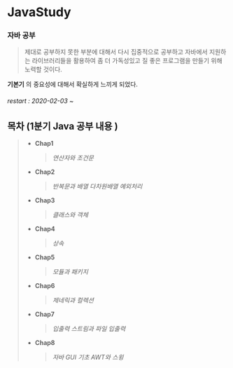 # JavaStudy

### 자바 공부
> 제대로 공부하지 못한 부분에 대해서 다시 집중적으로 공부하고 자바에서 지원하는 라이브러리들을 활용하여
> 좀 더 가독성있고 질 좋은 프로그램을 만들기 위해 노력할 것이다.

**기본기** 의 중요성에 대해서 확실하게 느끼게 되었다. 


###### restart : 2020-02-03 ~

## 목차 (1분기 Java 공부 내용 )

> + **Chap1**
>   >   *연산자와 조건문*
> 
> + **Chap2**
>   >   *반복문과 배열 다차원배열 예외처리*
> 
> + **Chap3**
>   >   *클래스와 객체*
> 
> + **Chap4**
>   >   *상속*
> 
> + **Chap5**
>   >   *모듈과 패키지*
> 
> + **Chap6**
>   >   *제네릭과 컬렉션*
> 
> + **Chap7**
>   >    *입출력 스트림과 파일 입출력*
> 
> + **Chap8**
>   >   *자바 GUI 기초 AWT와 스윙*
